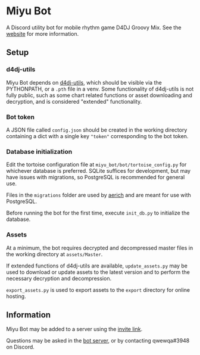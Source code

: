 # Miyu Bot
A Discord utility bot for mobile rhythm game D4DJ Groovy Mix.
See the [website](https://miyu-docs.qwewqa.xyz/) for more information.

## Setup

### d4dj-utils
Miyu Bot depends on [d4dj-utils](https://github.com/qwewqa/d4dj-utils),
which should be visible via the PYTHONPATH, or a `.pth` file in a venv.
Some functionality of d4dj-utils is not fully public, such as some chart related functions or asset downloading and decryption,
and is considered "extended" functionality.

### Bot token
A JSON file called `config.json` should be created in the working directory
containing a dict with a single key `"token"` corresponding to the bot token.

### Database initialization
Edit the tortoise configuration file at `miyu_bot/bot/tortoise_config.py`
for whichever database is preferred.
SQLite suffices for development, but may have issues with migrations,
so PostgreSQL is recommended for general use.

Files in the `migrations` folder are used by [aerich](https://github.com/tortoise/aerich)
and are meant for use with PostgreSQL.

Before running the bot for the first time, execute `init_db.py` to
initialize the database.

### Assets
At a minimum, the bot requires decrypted and decompressed master files
in the working directory at `assets/Master`. 

If extended functions of d4dj-utils are available, `update_assets.py` 
may be used to download or update assets to the latest version and to
perform the necessary decryption and decompression.

`export_assets.py` is used to export assets to the `export` directory for
online hosting.


## Information
Miyu Bot may be added to a server using the [invite link](https://discord.com/api/oauth2/authorize?client_id=789314370999287808&permissions=388160&scope=bot).

Questions may be asked in the [bot server](https://discord.gg/TThMwrAZTR),
or by contacting qwewqa#3948 on Discord.

